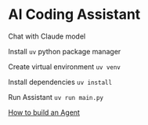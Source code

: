 # AI Coding Assistant

Chat with Claude model

Install `uv` python package manager


Create virtual environment
`uv venv`

Install dependencies
`uv install`

Run Assistant
`uv run main.py`


[How to build an Agent](https://ampcode.com/how-to-build-an-agent)
